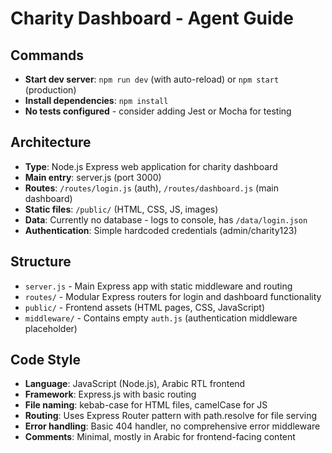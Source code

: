 # Charity Dashboard - Agent Guide

## Commands
- **Start dev server**: `npm run dev` (with auto-reload) or `npm start` (production)
- **Install dependencies**: `npm install`
- **No tests configured** - consider adding Jest or Mocha for testing

## Architecture
- **Type**: Node.js Express web application for charity dashboard
- **Main entry**: server.js (port 3000)
- **Routes**: `/routes/login.js` (auth), `/routes/dashboard.js` (main dashboard)
- **Static files**: `/public/` (HTML, CSS, JS, images)
- **Data**: Currently no database - logs to console, has `/data/login.json`
- **Authentication**: Simple hardcoded credentials (admin/charity123)

## Structure
- `server.js` - Main Express app with static middleware and routing
- `routes/` - Modular Express routers for login and dashboard functionality  
- `public/` - Frontend assets (HTML pages, CSS, JavaScript)
- `middleware/` - Contains empty `auth.js` (authentication middleware placeholder)

## Code Style
- **Language**: JavaScript (Node.js), Arabic RTL frontend
- **Framework**: Express.js with basic routing
- **File naming**: kebab-case for HTML files, camelCase for JS
- **Routing**: Uses Express Router pattern with path.resolve for file serving
- **Error handling**: Basic 404 handler, no comprehensive error middleware
- **Comments**: Minimal, mostly in Arabic for frontend-facing content
